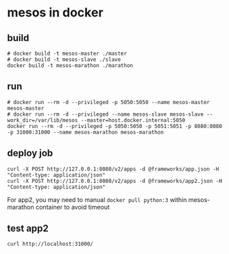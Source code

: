 # mesos in docker
## build
```
# docker build -t mesos-master ./master
# docker build -t mesos-slave ./slave
docker build -t mesos-marathon ./marathon
```
## run
```
# docker run --rm -d --privileged -p 5050:5050 --name mesos-master mesos-master
# docker run --rm -d --privileged --name mesos-slave mesos-slave --work_dir=/var/lib/mesos --master=host.docker.internal:5050
docker run --rm -d --privileged -p 5050:5050 -p 5051:5051 -p 8080:8080 -p 31000:31000 --name mesos-marathon mesos-marathon
``` 
## deploy job
```
curl -X POST http://127.0.0.1:8080/v2/apps -d @frameworks/app.json -H "Content-type: application/json"
curl -X POST http://127.0.0.1:8080/v2/apps -d @frameworks/app2.json -H "Content-type: application/json"
```
For app2, you may need to manual `docker pull python:3` within mesos-marathon container to avoid timeout

## test app2
```
curl http://localhost:31000/
```